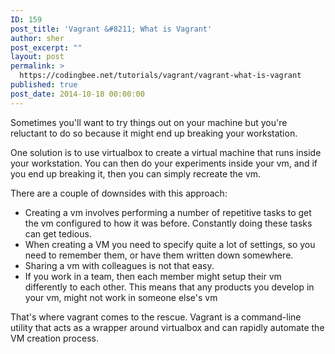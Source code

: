 ```yaml
---
ID: 159
post_title: 'Vagrant &#8211; What is Vagrant'
author: sher
post_excerpt: ""
layout: post
permalink: >
  https://codingbee.net/tutorials/vagrant/vagrant-what-is-vagrant
published: true
post_date: 2014-10-18 00:00:00
---
```

Sometimes you'll want to try things out on your machine but you're reluctant to do so because it might end up breaking your workstation. 

One solution is to use virtualbox to create a virtual machine that runs inside your workstation. You can then do your experiments inside your vm, and if you end up breaking it, then you can simply recreate the vm. 

There are a couple of downsides with this approach: 

<ul>
	<li>Creating a vm involves performing a number of repetitive tasks to get the vm configured to how it was before. Constantly doing these tasks can get tedious.</li>
	<li>When creating a VM you need to specify quite a lot of settings, so you need to remember them, or have them written down somewhere.</li>
	<li>Sharing a vm with colleagues is not that easy.</li>
	<li>If you work in a team, then each member might setup their vm differently to each other. This means that any products you develop in your vm, might not work in someone else's vm</li>

</ul>

  

That's where vagrant comes to the rescue. Vagrant is a command-line utility that acts as a wrapper around virtualbox and can rapidly automate the VM creation process.